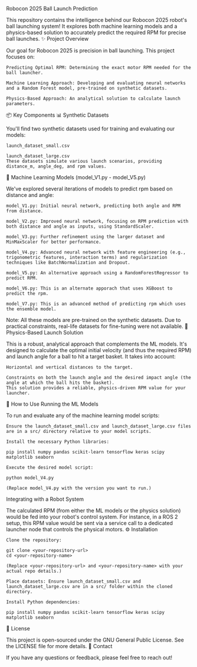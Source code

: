 Robocon 2025 Ball Launch Prediction

This repository contains the intelligence behind our Robocon 2025 robot's ball launching system! It explores both machine learning models and a physics-based solution to accurately predict the required RPM for precise ball launches.
✨ Project Overview

Our goal for Robocon 2025 is precision in ball launching. This project focuses on:

    Predicting Optimal RPM: Determining the exact motor RPM needed for the ball launcher.

    Machine Learning Approach: Developing and evaluating neural networks and a Random Forest model, pre-trained on synthetic datasets.

    Physics-Based Approach: An analytical solution to calculate launch parameters.

📦 Key Components
📊 Synthetic Datasets

You'll find two synthetic datasets used for training and evaluating our models:

    launch_dataset_small.csv

    launch_dataset_large.csv
    These datasets simulate various launch scenarios, providing distance_m, angle_deg, and rpm values.

🧠 Machine Learning Models (model_V1.py - model_V5.py)

We've explored several iterations of models to predict rpm based on distance and angle:

    model_V1.py: Initial neural network, predicting both angle and RPM from distance.

    model_V2.py: Improved neural network, focusing on RPM prediction with both distance and angle as inputs, using StandardScaler.

    model_V3.py: Further refinement using the larger dataset and MinMaxScaler for better performance.

    model_V4.py: Advanced neural network with feature engineering (e.g., trigonometric features, interaction terms) and regularization techniques like BatchNormalization and Dropout.

    model_V5.py: An alternative approach using a RandomForestRegressor to predict RPM.

    model_V6.py: This is an alternate apporach that uses XGBoost to predict the rpm.

    model_V7.py: This is an advanced method of predicting rpm which uses the ensemble model.
    
Note: All these models are pre-trained on the synthetic datasets. Due to practical constraints, real-life datasets for fine-tuning were not available.
📐 Physics-Based Launch Solution

This is a robust, analytical approach that complements the ML models. It's designed to calculate the optimal initial velocity (and thus the required RPM) and launch angle for a ball to hit a target basket. It takes into account:

    Horizontal and vertical distances to the target.

    Constraints on both the launch angle and the desired impact angle (the angle at which the ball hits the basket).
    This solution provides a reliable, physics-driven RPM value for your launcher.

🚀 How to Use
Running the ML Models

To run and evaluate any of the machine learning model scripts:

    Ensure the launch_dataset_small.csv and launch_dataset_large.csv files are in a src/ directory relative to your model scripts.

    Install the necessary Python libraries:

    pip install numpy pandas scikit-learn tensorflow keras scipy matplotlib seaborn

    Execute the desired model script:

    python model_V4.py

    (Replace model_V4.py with the version you want to run.)

Integrating with a Robot System

The calculated RPM (from either the ML models or the physics solution) would be fed into your robot's control system. For instance, in a ROS 2 setup, this RPM value would be sent via a service call to a dedicated launcher node that controls the physical motors.
⚙️ Installation

    Clone the repository:

    git clone <your-repository-url>
    cd <your-repository-name>

    (Replace <your-repository-url> and <your-repository-name> with your actual repo details.)

    Place datasets: Ensure launch_dataset_small.csv and launch_dataset_large.csv are in a src/ folder within the cloned directory.

    Install Python dependencies:

    pip install numpy pandas scikit-learn tensorflow keras scipy matplotlib seaborn

📄 License

This project is open-sourced under the GNU General Public License. See the LICENSE file for more details.
📧 Contact

If you have any questions or feedback, please feel free to reach out!
